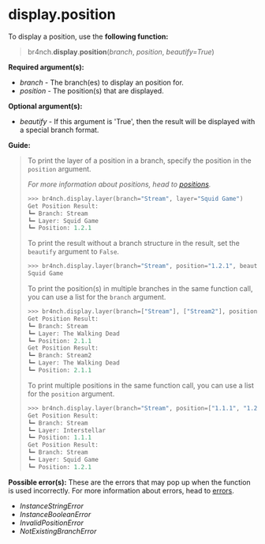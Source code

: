 # display.position

To display a position, use the **following function:**

> br4nch.**display**.**position**(*branch*, *position*, *beautify=True*)

**Required argument(s):**

- *branch* - The branch(es) to display an position for.
- *position* - The position(s) that are displayed.

**Optional argument(s):**

- *beautify* - If this argument is 'True', then the result will be displayed with a special branch format.

**Guide:**

> To print the layer of a position in a branch, specify the position in the `position` argument.
>
> *For more information about positions, head to [positions](../../guides/positions.md).*
>
> ```python
> >>> br4nch.display.layer(branch="Stream", layer="Squid Game")
> Get Position Result:
> ┗━ Branch: Stream
> ‎‎‎┗━ Layer: Squid Game                  
> ‎‎‎‎‎‎┗━ Position: 1.2.1
> ```
>
> To print the result without a branch structure in the result, set the `beautify` argument to `False`.
>
> ```python
> >>> br4nch.display.layer(branch="Stream", position="1.2.1", beautify=False)
> Squid Game
> ```
>
> To print the position(s) in multiple branches in the same function call, you can use a list for the `branch` argument.
>
> ```python
> >>> br4nch.display.layer(branch=["Stream"], ["Stream2"], position="2.1.1")
> Get Position Result:
> ┗━ Branch: Stream
> ‎‎‎┗━ Layer: The Walking Dead              
> ‎‎‎‎‎‎┗━ Position: 2.1.1
> Get Position Result:
> ┗━ Branch: Stream2
> ‎‎‎┗━ Layer: The Walking Dead                
> ‎‎‎‎‎‎┗━ Position: 2.1.1
> ```
>
> To print multiple positions in the same function call, you can use a list for the `position` argument.
>
> ```python
> >>> br4nch.display.layer(branch="Stream", position=["1.1.1", "1.2.1"])
> Get Position Result:
> ┗━ Branch: Stream
> ‎‎‎┗━ Layer: Interstellar                 
> ‎‎‎‎‎‎┗━ Position: 1.1.1
> Get Position Result:
> ┗━ Branch: Stream
> ‎‎‎┗━ Layer: Squid Game                  
> ‎‎‎‎‎‎┗━ Position: 1.2.1
> ```

**Possible error(s):**
These are the errors that may pop up when the function is used incorrectly.
For more information about errors, head to [errors](../../guides/errors.md).

- *InstanceStringError*
- *InstanceBooleanError*
- *InvalidPositionError*
- *NotExistingBranchError*
